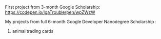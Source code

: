 First project from 3-month Google Scholarship: https://codepen.io/IgaTrouble/pen/wpZWzW

My projects from full 6-month Google Developer Nanodegree Scholarship :
 1. animal trading cards
